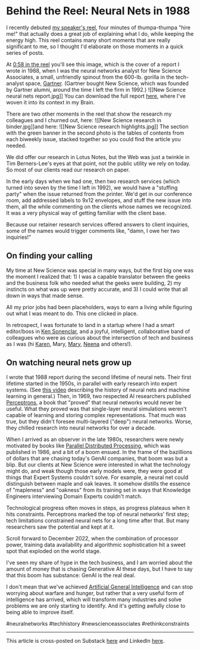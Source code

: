 # Behind the Reel: Neural Nets in 1988

I recently debuted [my speaker's reel](https://vimeo.com/1006299404?share=copy), four minutes of thumpa-thumpa "hire me!" that actually does a great job of explaining what I do, while keeping the energy high. This reel contains many short moments that are really significant to me, so I thought I'd elaborate on those moments in a quick series of posts. 

At [0:58 in the reel](https://vimeo.com/1006299404?share=copy#t=58.297) you'll see this image, which is the cover of a report I wrote in 1988, when I was the neural networks analyst for New Science Associates, a small, unfriendly spinout from the 600-lb. gorilla in the tech-analyst space, [Gartner](https://www.gartner.com/en).  (Gartner bought New Science, which was founded by Gartner alumni, around the time I left the firm in 1992.)
![[New Science neural nets report.jpg]]
You can download the full report [here](https://bra.in/6qa8XE), where I've woven it into its context in my Brain. 

There are two other moments in the reel that show the research my colleagues and I churned out, here:
![[New Science research in binder.jpg]]and here:
![[New Science research highlights.jpg]]
The section with the green banner in the second photo is the tables of contents from each biweekly issue, stacked together so you could find the article you needed. 

We did offer our research in Lotus Notes, but the Web was just a twinkle in Tim Berners-Lee's eyes at that point, not the public utility we rely on today. So most of our clients read our research on paper. 

In the early days when we had one, then two research services (which turned into seven by the time I left in 1992), we would have a "stuffing party" when the issue returned from the printer. We'd get in our conference room, add addressed labels to 9x12 envelopes, and stuff the new issue into them, all the while commenting on the clients whose names we recognized. It was a very physical way of getting familiar with the client base. 

Because our retainer research services offered answers to client inquiries, some of the names would trigger comments like, "damn, I owe her two inquiries!"
## On finding your calling

My time at New Science was special in many ways, but the first big one was the moment I realized that: 1) I was a capable translator between the geeks and the business folk who needed what the geeks were building, 2) my instincts on what was up were pretty accurate, and 3) I could write that all down in ways that made sense. 

All my prior jobs had been placeholders, ways to earn a living while figuring out what I was meant to do. This one clicked in place. 

In retrospect, I was fortunate to land in a startup where I had a smart editor/boss in [Ken Sonenclar](https://www.linkedin.com/in/kensonenclar/), and a joyful, intelligent, collaborative band of colleagues who were as curious about the intersection of tech and business as I was (hi [Karen](https://www.linkedin.com/in/karen-scherberger-henrie-aa0a6419/), Mary, [Mary](https://www.linkedin.com/in/mary-hamway-a5a655a/), [Neena](https://www.linkedin.com/in/neenabuck/) and others!). 
## On watching neural nets grow up

I wrote that 1988 report during the second lifetime of neural nets. Their first lifetime started in the 1950s, in parallel with early research into expert systems. (See [this video](https://www.youtube.com/watch?v=ASBOZMIngE8) describing the history of neural nets and machine learning in general.) Then, in 1969, two respected AI researchers published [Perceptrons](https://en.wikipedia.org/wiki/Perceptrons_(book)), a book that "proved" that neural networks would never be useful. What they proved was that single-layer neural simulations weren't capable of learning and storing complex representations. That much was true, but they didn't foresee multi-layered ("deep") neural networks. Worse, they chilled research into neural networks for over a decade. 

When I arrived as an observer in the late 1980s, researchers were newly motivated by books like [Parallel Distributed Processing](https://www.amazon.com/Parallel-Distributed-Processing-Explorations-Microstructure/dp/0262181231/jerrymichalskisr), which was published in 1986, and a bit of a boom ensued. In the frame of the bazillions of dollars that are chasing today's GenAI companies, that boom was but a blip. But our clients at New Science were interested in what the technology might do, and weak though those early models were, they were good at things that Expert Systems couldn't solve. For example, a neural net could distinguish between maple and oak leaves. It somehow distills the essence of "mapleness" and "oakness" from its training set in ways that Knowledge Engineers interviewing Domain Experts couldn't match. 

Technological progress often moves in steps, as progress plateaus when it hits constraints. Perceptrons marked the top of neural networks' first step; tech limitations constrained neural nets for a long time after that. But many researchers saw the potential and kept at it. 

Scroll forward to December 2022, when the combination of processor power, training data availability and algorithmic sophistication hit a sweet spot that exploded on the world stage. 

I've seen my share of hype in the tech business, and I am worried about the amount of money that is chasing Generative AI these days, but I have to say that this boom has substance: GenAI is the real deal. 

I don't mean that we've achieved [Artificial General Intelligence](https://en.wikipedia.org/wiki/Artificial_general_intelligence) and can stop worrying about warfare and hunger, but rather that a very useful form of intelligence has arrived, which will transform many industries and solve problems we are only starting to identify. And it's getting awfully close to being able to improve itself. 

#neuralnetworks
#techhistory
#newscienceassociates
#rethinkconstraints  

--- 
This article is cross-posted on Substack [here](https://open.substack.com/pub/rethinkconstraints/p/behind-the-reel-neural-nets-in-1988?r=1173&utm_campaign=post&utm_medium=web&showWelcomeOnShare=true) and LinkedIn [here](https://www.linkedin.com/pulse/behind-reel-neural-nets-1988-jerry-michalski-gidkc/). 